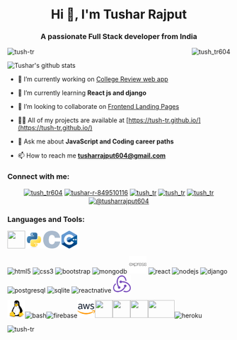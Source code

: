 <h1 align="center">Hi 👋, I'm Tushar Rajput</h1>
<h3 align="center">A passionate Full Stack developer from India</h3>

<p> <img src="https://komarev.com/ghpvc/?username=tush-tr&label=Profile%20views&color=0e75b6&style=flat" alt="tush-tr" width="100" />
<a href="https://twitter.com/tush_tr604" target="blank"><img align="right" src="https://img.shields.io/twitter/follow/tush_tr604?logo=twitter&style=for-the-badge" alt="tush_tr604" /></a> </p>

![Tushar's github stats](https://github-readme-stats.vercel.app/api?username=tush-tr&hide=issues&show_icons=true&theme=onedark)
<br>

<p>

- 🔭 I’m currently working on [College Review web app](https://github.com/tush-tr/college-review)

- 🌱 I’m currently learning **React js and django**

- 👯 I’m looking to collaborate on [Frontend Landing Pages](https://github.com/tush-tr/frontend-landing-pages)

- 👨‍💻 All of my projects are available at [https://tush-tr.github.io/](https://tush-tr.github.io/)

- 💬 Ask me about **JavaScript and Coding career paths**

- 📫 How to reach me **tusharrajput604@gmail.com**
</p>

<h3 align="left">Connect with me:</h3>
<p align="center">
<a href="https://twitter.com/tush_tr604" target="blank"><img align="center" src="https://cdn.jsdelivr.net/npm/simple-icons@3.0.1/icons/twitter.svg" alt="tush_tr604" height="30" width="40" /></a>
<a href="https://linkedin.com/in/tushar-r-849510116" target="blank"><img align="center" src="https://cdn.jsdelivr.net/npm/simple-icons@3.0.1/icons/linkedin.svg" alt="tushar-r-849510116" height="30" width="40" /></a>
<a href="https://instagram.com/tush_tr" target="blank"><img align="center" src="https://cdn.jsdelivr.net/npm/simple-icons@3.0.1/icons/instagram.svg" alt="tush_tr" height="30" width="40" /></a>
<a href="https://www.hackerrank.com/tush_tr" target="blank"><img align="center" src="https://cdn.jsdelivr.net/npm/simple-icons@3.0.1/icons/hackerrank.svg" alt="tush_tr" height="30" width="40" /></a>
<a href="https://www.leetcode.com/tush_tr" target="blank"><img align="center" src="https://cdn.jsdelivr.net/npm/simple-icons@3.0.1/icons/leetcode.svg" alt="tush_tr" height="30" width="40" /></a>
<a href="https://www.hackerearth.com/@tusharrajput604" target="blank"><img align="center" src="https://cdn.jsdelivr.net/npm/simple-icons@3.0.1/icons/hackerearth.svg" alt="@tusharrajput604" height="30" width="40" /></a>
</p>

<h3 align="left">Languages and Tools:</h3>
<p> 
<img src="https://github.com/tush-tr/tush-tr/blob/master/res/js.gif" height="40" width="40" ><img src="https://raw.githubusercontent.com/devicons/devicon/master/icons/python/python-original.svg" alt="python" width="40" height="40"/><img src="https://raw.githubusercontent.com/devicons/devicon/master/icons/c/c-original.svg" alt="c" width="40" height="40"/><img src="https://raw.githubusercontent.com/devicons/devicon/master/icons/cplusplus/cplusplus-original.svg" alt="cplusplus" width="40" height="40"/> 
</p>
<!-- ___________________________________________________________________________ -->
<p>
<img src="https://github.com/tush-tr/tush-tr/blob/master/res/html.gif" alt="html5" width="40" height="40"/> 
<img src="https://github.com/tush-tr/tush-tr/blob/master/res/css.gif" alt="css3" width="40" height="40"/>
<img src="https://github.com/tush-tr/tush-tr/blob/master/res/bootstrap.gif" alt="bootstrap" width="40" height="40"/> 
<img src="https://github.com/tush-tr/tush-tr/blob/master/res/mongo.gif" alt="mongodb" width="40" height="40"/>
<img src="https://raw.githubusercontent.com/devicons/devicon/master/icons/express/express-original-wordmark.svg" alt="express" width="40" height="40"/>
<img src="https://github.com/tush-tr/tush-tr/blob/master/res/react.gif" alt="react" width="40" height="40"/>
<img src="https://github.com/tush-tr/tush-tr/blob/master/res/node.gif" alt="nodejs" width="40" height="40"/>
<img src="https://github.com/tush-tr/tush-tr/blob/master/res/django.png" alt="django" width="40" height="40"/>
<img src="https://github.com/tush-tr/tush-tr/blob/master/res/postgresql.gif" alt="postgresql" width="40" height="40"/>
<img src="https://www.vectorlogo.zone/logos/sqlite/sqlite-icon.svg" alt="sqlite" width="40" height="40"/>
<img src="https://reactnative.dev/img/header_logo.svg" alt="reactnative" width="40" height="40"/>
<img src="https://raw.githubusercontent.com/devicons/devicon/master/icons/redux/redux-original.svg" alt="redux" width="40" height="40"/>

</p>
<!-- ______________________________________________________________________ -->
<p>
<img src="https://raw.githubusercontent.com/devicons/devicon/master/icons/linux/linux-original.svg" alt="linux" width="40" height="40"/><img src="https://www.vectorlogo.zone/logos/gnu_bash/gnu_bash-icon.svg" alt="bash" width="40" height="40"/><img src="https://www.vectorlogo.zone/logos/firebase/firebase-icon.svg" alt="firebase" width="40" height="40"/><img src="https://raw.githubusercontent.com/devicons/devicon/master/icons/amazonwebservices/amazonwebservices-original-wordmark.svg" alt="aws" width="40" height="40"/><img src="https://github.com/tush-tr/tush-tr/blob/master/res/do.gif" width="40" height="40" ><img src="https://github.com/tush-tr/tush-tr/blob/master/res/docker.gif" width="40" height="40" ><img src="https://github.com/tush-tr/tush-tr/blob/master/res/k8s.gif" width="40" height="40" ><img src="https://github.com/tush-tr/tush-tr/blob/master/res/Gir.gif" width="60" height="40" ><img src="https://www.vectorlogo.zone/logos/heroku/heroku-icon.svg" alt="heroku" width="40" height="40"/>
</p>

<p>
<img align="left" src="https://github-readme-stats.vercel.app/api/top-langs?username=tush-tr&show_icons=true&locale=en&layout=compact&theme=onedark" alt="tush-tr">

</p>